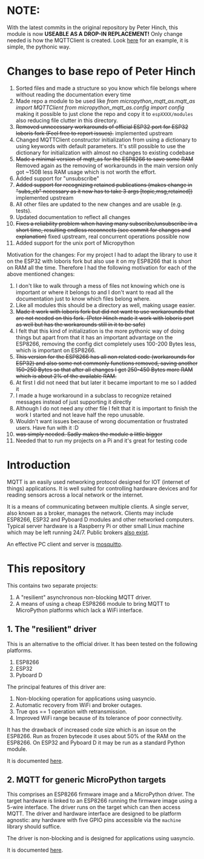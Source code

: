 # NOTE:
With the latest commits in the original repository by Peter Hinch, this module is now <b>USEABLE AS A DROP-IN REPLACEMENT!</b> Only change needed is how the MQTTClient is created. Look [here](./README_mqtt_as.md#23-example-usage) for an example, it is simple, the pythonic way.

# Changes to base repo of Peter Hinch

1. Sorted files and made a structure so you know which file belongs where without reading the documentation every time
2. Made repo a module to be used like 
*from micropython_mqtt_as.mqtt_as import MQTTClient
from micropython_mqtt_as.config import config*
making it possible to just clone the repo and copy it to `espXXXX/modules` also reducing file clutter in this directory.
3. ~~Removed unnecessary workarounds of official ESP32 port for ESP32 loboris fork (Feel free to report issues).~~ implemented upstream
4. Changed MQTTClient constructor initialization from using a dictionary to using keywords with default parameters. It's still possible to use the dictionary for initialization with almost no changes to existing codebase
5. ~~Made a minimal version of mqtt_as for the ESP8266 to save some RAM~~ Removed again as the removing of workarounds in the main version only got ~150B less RAM usage which is not worth the effort.
6. Added support for "unsubscribe"
7. ~~Added support for recognizing retained publications (makes change in "subs_cb" necessary as it now has to take 3 args [topic,msg,retained])~~ implemented upstream
8. All other files are updated to the new changes and are usable (e.g. tests).
9. Updated documentation to reflect all changes
10. ~~Fixes a reliability problem when having many subscribe/unsubscribe in a short time, resulting endless reconnects (see commit for changes and explanation)~~ fixed upstream, real concurrent operations possible now
11. Added support for the unix port of Micropython

Motivation for the changes:
For my project I had to adapt the library to use it on the ESP32 with loboris fork but also use it on my ESP8266 that is short on RAM all the time.
Therefore I had the following motivation for each of the above mentioned changes:
1. I don't like to walk through a mess of files not knowing which one is important or where it belongs to and I don't want to read all the documentation just to know which files belong where.
2. Like all modules this should be a directory as well, making usage easier.
3. ~~Made it work with loboris fork but did not want to use workarounds that are not needed on this fork. (Peter Hinch made it work with loboris port as well but has the workarounds still in it to be safe)~~
4. I felt that this kind of initialization is the more pythonic way of doing things but apart from that it has an important advantage on the ESP8266, removing the config dict completely uses 100-200 Bytes less, which is important on ESP8266.
5. ~~This version for the ESP8266 has all non related code (workarounds for ESP32) and also some not commonly functions removed, saving another 150-250 Bytes so that after all changes I get 250-450 Bytes more RAM which is about 2% of the available RAM.~~
6. At first I did not need that but later it became important to me so I added it
7. I made a huge workaround in a subclass to recognize retained messages instead of just supporting it directly
8. Although I do not need any other file I felt that it is important to finish the work I started and not leave half the repo unusable.
9. Wouldn't want issues because of wrong documentation or frustrated users. Have fun with it :D
10. ~~was simply needed. Sadly makes the module a little bigger~~
11. Needed that to run my projects on a Pi and it's great for testing code

# Introduction

MQTT is an easily used networking protocol designed for IOT (internet of
things) applications. It is well suited for controlling hardware devices and
for reading sensors across a local network or the internet.

It is a means of communicating between multiple clients. A single server, also
known as a broker, manages the network. Clients may include ESP8266, ESP32 and
Pyboard D modules and other networked computers. Typical server hardware is a
Raspberry Pi or other small Linux machine which may be left running 24/7.
Public brokers
[also exist](https://github.com/mqtt/mqtt.github.io/wiki/public_brokers).

An effective PC client and server is [mosquitto](https://mosquitto.org/).

# This repository

This contains two separate projects:  
 1. A "resilient" asynchronous non-blocking MQTT driver.
 2. A means of using a cheap ESP8266 module to bring MQTT to MicroPython
 platforms which lack a WiFi interface.

## 1. The "resilient" driver

This is an alternative to the official driver. It has been tested on the
following platforms.
 1. ESP8266
 2. ESP32
 3. Pyboard D

The principal features of this driver are:  
 1. Non-blocking operation for applications using uasyncio.
 2. Automatic recovery from WiFi and broker outages.
 3. True qos == 1 operation with retransmission.
 4. Improved WiFi range because of its tolerance of poor connectivity.

It has the drawback of increased code size which is an issue on the ESP8266.
Run as frozen bytecode it uses about 50% of the RAM on the ESP8266. On ESP32
and Pyboard D it may be run as a standard Python module.

It is documented [here](./README_mqtt_as.md).

## 2. MQTT for generic MicroPython targets

This comprises an ESP8266 firmware image and a MicroPython driver. The target
hardware is linked to an ESP8266 running the firmware image using a 5-wire
interface. The driver runs on the target which can then access MQTT. The driver
and hardware interface are designed to be platform agnostic: any hardware with
five GPIO pins accessible via the `machine` library should suffice.

The driver is non-blocking and is designed for applications using uasyncio.

It is documented [here](./remote_mqtt/NO_NET.md).
